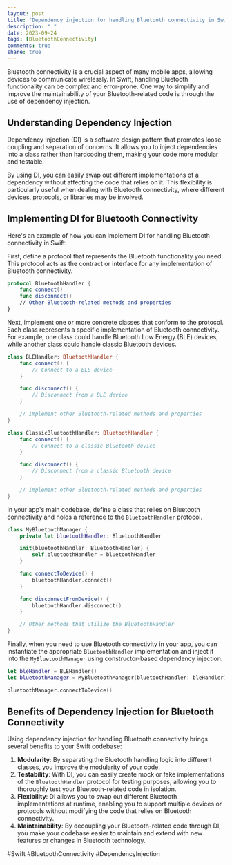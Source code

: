 ```yaml
---
layout: post
title: "Dependency injection for handling Bluetooth connectivity in Swift"
description: " "
date: 2023-09-24
tags: [BluetoothConnectivity]
comments: true
share: true
---
```


Bluetooth connectivity is a crucial aspect of many mobile apps, allowing devices to communicate wirelessly. In Swift, handling Bluetooth functionality can be complex and error-prone. One way to simplify and improve the maintainability of your Bluetooth-related code is through the use of dependency injection.

## Understanding Dependency Injection

Dependency Injection (DI) is a software design pattern that promotes loose coupling and separation of concerns. It allows you to inject dependencies into a class rather than hardcoding them, making your code more modular and testable.

By using DI, you can easily swap out different implementations of a dependency without affecting the code that relies on it. This flexibility is particularly useful when dealing with Bluetooth connectivity, where different devices, protocols, or libraries may be involved.

## Implementing DI for Bluetooth Connectivity

Here's an example of how you can implement DI for handling Bluetooth connectivity in Swift:

First, define a protocol that represents the Bluetooth functionality you need. This protocol acts as the contract or interface for any implementation of Bluetooth connectivity.

```swift
protocol BluetoothHandler {
    func connect()
    func disconnect()
    // Other Bluetooth-related methods and properties
}
```

Next, implement one or more concrete classes that conform to the protocol. Each class represents a specific implementation of Bluetooth connectivity. For example, one class could handle Bluetooth Low Energy (BLE) devices, while another class could handle classic Bluetooth devices.

```swift
class BLEHandler: BluetoothHandler {
    func connect() {
        // Connect to a BLE device
    }

    func disconnect() {
        // Disconnect from a BLE device
    }

    // Implement other Bluetooth-related methods and properties
}

class ClassicBluetoothHandler: BluetoothHandler {
    func connect() {
        // Connect to a classic Bluetooth device
    }

    func disconnect() {
        // Disconnect from a classic Bluetooth device
    }

    // Implement other Bluetooth-related methods and properties
}
```

In your app's main codebase, define a class that relies on Bluetooth connectivity and holds a reference to the `BluetoothHandler` protocol.

```swift
class MyBluetoothManager {
    private let bluetoothHandler: BluetoothHandler

    init(bluetoothHandler: BluetoothHandler) {
        self.bluetoothHandler = bluetoothHandler
    }

    func connectToDevice() {
        bluetoothHandler.connect()
    }

    func disconnectFromDevice() {
        bluetoothHandler.disconnect()
    }

    // Other methods that utilize the BluetoothHandler
}
```

Finally, when you need to use Bluetooth connectivity in your app, you can instantiate the appropriate `BluetoothHandler` implementation and inject it into the `MyBluetoothManager` using constructor-based dependency injection.

```swift
let bleHandler = BLEHandler()
let bluetoothManager = MyBluetoothManager(bluetoothHandler: bleHandler)

bluetoothManager.connectToDevice()
```

## Benefits of Dependency Injection for Bluetooth Connectivity

Using dependency injection for handling Bluetooth connectivity brings several benefits to your Swift codebase:

1. **Modularity**: By separating the Bluetooth handling logic into different classes, you improve the modularity of your code.
2. **Testability**: With DI, you can easily create mock or fake implementations of the `BluetoothHandler` protocol for testing purposes, allowing you to thoroughly test your Bluetooth-related code in isolation.
3. **Flexibility**: DI allows you to swap out different Bluetooth implementations at runtime, enabling you to support multiple devices or protocols without modifying the code that relies on Bluetooth connectivity.
4. **Maintainability**: By decoupling your Bluetooth-related code through DI, you make your codebase easier to maintain and extend with new features or changes in Bluetooth technology.

#Swift #BluetoothConnectivity #DependencyInjection